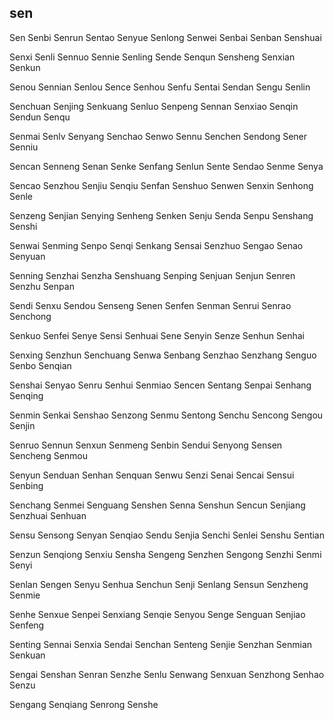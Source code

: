 sen
---

Sen Senbi Senrun Sentao Senyue Senlong Senwei Senbai Senban Senshuai

Senxi Senli Sennuo Sennie Senling Sende Senqun Sensheng Senxian Senkun

Senou Sennian Senlou Sence Senhou Senfu Sentai Sendan Sengu Senlin

Senchuan Senjing Senkuang Senluo Senpeng Sennan Senxiao Senqin Sendun Senqu

Senmai Senlv Senyang Senchao Senwo Sennu Senchen Sendong Sener Senniu

Sencan Senneng Senan Senke Senfang Senlun Sente Sendao Senme Senya

Sencao Senzhou Senjiu Senqiu Senfan Senshuo Senwen Senxin Senhong Senle

Senzeng Senjian Senying Senheng Senken Senju Senda Senpu Senshang Senshi

Senwai Senming Senpo Senqi Senkang Sensai Senzhuo Sengao Senao Senyuan

Senning Senzhai Senzha Senshuang Senping Senjuan Senjun Senren Senzhu Senpan

Sendi Senxu Sendou Senseng Senen Senfen Senman Senrui Senrao Senchong

Senkuo Senfei Senye Sensi Senhuai Sene Senyin Senze Senhun Senhai

Senxing Senzhun Senchuang Senwa Senbang Senzhao Senzhang Senguo Senbo   Senqian

Senshai Senyao Senru Senhui Senmiao Sencen Sentang Senpai Senhang Senqing

Senmin Senkai Senshao Senzong Senmu Sentong Senchu Sencong Sengou Senjin

Senruo Sennun Senxun Senmeng Senbin Sendui Senyong Sensen Sencheng Senmou

Senyun Senduan Senhan Senquan Senwu Senzi Senai Sencai Sensui Senbing

Senchang Senmei Senguang Senshen Senna Senshun Sencun Senjiang Senzhuai Senhuan

Sensu Sensong Senyan Senqiao Sendu Senjia Senchi Senlei Senshu Sentian

Senzun Senqiong Senxiu Sensha Sengeng Senzhen Sengong Senzhi Senmi Senyi

Senlan Sengen Senyu Senhua Senchun Senji Senlang Sensun Senzheng Senmie

Senhe Senxue Senpei Senxiang Senqie Senyou Senge Senguan Senjiao Senfeng

Senting Sennai Senxia Sendai Senchan Senteng Senjie Senzhan Senmian Senkuan

Sengai Senshan Senran Senzhe Senlu Senwang Senxuan Senzhong Senhao Senzu

Sengang Senqiang Senrong Senshe 